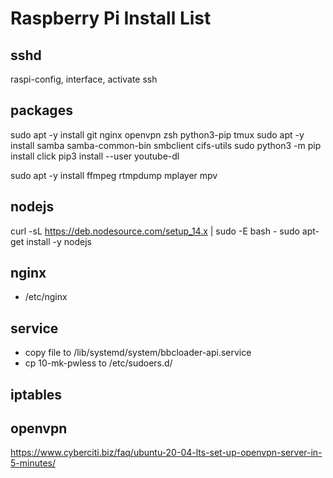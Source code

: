 # Raspberry Pi Install List

## sshd

raspi-config, interface, activate ssh

## packages
sudo apt -y install git nginx openvpn zsh python3-pip tmux
sudo apt -y install samba samba-common-bin smbclient cifs-utils
sudo python3 -m pip install click
pip3 install --user youtube-dl

sudo apt -y install ffmpeg rtmpdump mplayer mpv


## nodejs
curl -sL https://deb.nodesource.com/setup_14.x | sudo -E bash -
sudo apt-get install -y nodejs

## nginx

* /etc/nginx


## service

* copy file to /lib/systemd/system/bbcloader-api.service
* cp 10-mk-pwless to /etc/sudoers.d/

## iptables

## openvpn

https://www.cyberciti.biz/faq/ubuntu-20-04-lts-set-up-openvpn-server-in-5-minutes/

